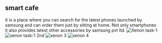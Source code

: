 ## smart cafe
It is a place where you can search for the latest phones launched by samsung and can order them just by sitting at home.
Not only smartphones it also provides latest other accessories by samsung pvt ltd.
![Xenon task-1](https://user-images.githubusercontent.com/96907584/200883338-cf351966-6e5f-4339-876c-05771cd4318f.png)
![xenon task-1 2nd](https://user-images.githubusercontent.com/96907584/200883413-1d5d977f-7cae-4e92-9dd0-56e042e7058b.png)
![xenon 3](https://user-images.githubusercontent.com/96907584/200883453-40a22403-328f-41d9-bfb5-b338a4765ca3.png)
![xenon 4](https://user-images.githubusercontent.com/96907584/200883494-9d6ac510-8242-47fe-8987-3ba783524a1e.png)


